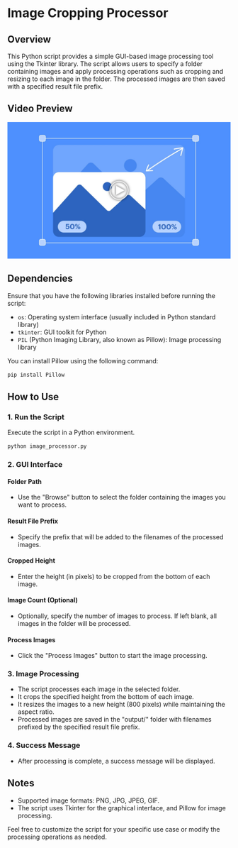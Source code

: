 # Image Cropping Processor

## Overview
This Python script provides a simple GUI-based image processing tool using the Tkinter library. The script allows users to specify a folder containing images and apply processing operations such as cropping and resizing to each image in the folder. The processed images are then saved with a specified result file prefix.

## Video Preview

[![Video Preview](https://github.com/DevRex-0201/Project-Images/blob/main/video%20preview/Py-Image-Cropper.png)](https://brand-car.s3.eu-north-1.amazonaws.com/Four+Seasons/Py-Image-Cropper.mp4)

## Dependencies
Ensure that you have the following libraries installed before running the script:

- `os`: Operating system interface (usually included in Python standard library)
- `tkinter`: GUI toolkit for Python
- `PIL` (Python Imaging Library, also known as Pillow): Image processing library

You can install Pillow using the following command:
```bash
pip install Pillow
```

## How to Use

### 1. Run the Script
Execute the script in a Python environment.

```bash
python image_processor.py
```

### 2. GUI Interface

#### Folder Path
- Use the "Browse" button to select the folder containing the images you want to process.

#### Result File Prefix
- Specify the prefix that will be added to the filenames of the processed images.

#### Cropped Height
- Enter the height (in pixels) to be cropped from the bottom of each image.

#### Image Count (Optional)
- Optionally, specify the number of images to process. If left blank, all images in the folder will be processed.

#### Process Images
- Click the "Process Images" button to start the image processing.

### 3. Image Processing
- The script processes each image in the selected folder.
- It crops the specified height from the bottom of each image.
- It resizes the images to a new height (800 pixels) while maintaining the aspect ratio.
- Processed images are saved in the "output/" folder with filenames prefixed by the specified result file prefix.

### 4. Success Message
- After processing is complete, a success message will be displayed.

## Notes
- Supported image formats: PNG, JPG, JPEG, GIF.
- The script uses Tkinter for the graphical interface, and Pillow for image processing.

Feel free to customize the script for your specific use case or modify the processing operations as needed.

